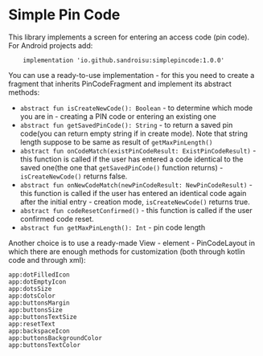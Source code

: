 # Simple Pin Code


This library implements a screen for entering an access code (pin code).
For Android projects add:
```
    implementation 'io.github.sandroisu:simplepincode:1.0.0'

```
You can use a ready-to-use implementation - for this you need to create a fragment that inherits PinCodeFragment and implement its abstract methods:
- `abstract fun isCreateNewCode(): Boolean` - to determine which mode you are in - creating a PIN code or entering an existing one
- `abstract fun getSavedPinCode(): String` - to return a saved pin code(you can return empty string if in create mode). Note that string length suppose to be same as result of `getMaxPinLength()`
- `abstract fun onCodeMatch(existPinCodeResult: ExistPinCodeResult)` - this function is called if the user has entered a code identical to the saved one(the one that `getSavedPinCode()` function returns) - `isCreateNewCode()` returns false.
- `abstract fun onNewCodeMatch(newPinCodeResult: NewPinCodeResult)` - this function is called if the user has entered an identical code again after the initial entry - creation mode, `isCreateNewCode()` returns true.
- `abstract fun codeResetConfirmed()` - this function is called if the user confirmed code reset.
- `abstract fun getMaxPinLength(): Int` - pin code length

Another choice is to use a ready-made View - element - PinCodeLayout in which there are enough methods for customization (both through kotlin code and through xml):
```
app:dotFilledIcon
app:dotEmptyIcon 
app:dotsSize
app:dotsColor
app:buttonsMargin
app:buttonsSize
app:buttonsTextSize
app:resetText
app:backspaceIcon
app:buttonsBackgroundColor
app:buttonsTextColor
```      
